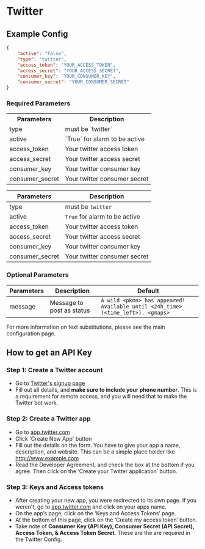 # Twitter

## Example Config
```json
{
	"active": "False",
	"type": "twitter",
	"access_token": "YOUR_ACCESS_TOKEN",
	"access_secret": "YOUR_ACCESS_SECRET",
	"consumer_key": "YOUR_CONSUMER_KEY",
	"consumer_secret": "YOUR_CONSUMER_SECRET"
}
```

### Required Parameters

<table>
	<tr><th>Parameters</th>			<th>Description</th></tr>
	<tr><td>type</td>				<td>must be `twitter`</td></tr>
	<tr><td>active</td>				<td>`True` for alarm to be active  </td></tr>
	<tr><td>access_token</td>		<td>Your twitter access token</td></tr>
	<tr><td>access_secret</td>		<td>Your twitter access secret</td></tr>
	<tr><td>consumer_key</td>		<td>Your twitter consumer key</td></tr>
	<tr><td>consumer_secret</td>	<td>Your twitter consumer secret </td></tr>
</table>

| Parameters     | Description                            |
| -------------- |----------------------------------------|
| type           | must be `twitter`                      |
| active         |`True` for alarm to be active           |
| access_token   | Your twitter access token              |
| access_secret  | Your twitter access secret             |
| consumer_key   | Your twitter consumer key              |
| consumer_secret| Your twitter consumer secret           |

### Optional Parameters
| Parameters     | Description                                       | Default                                       |
| -------------- |---------------------------------------------------|-----------------------------------------------|
| message        | Message to post as status                         | `A wild <pkmn> has appeared! Available until <24h_time> (<time_left>). <gmaps>`                      |
                                

For more information on text substitutions, please see the main configuration page.

## How to get an API Key

### Step 1: Create a Twitter account
* Go to [Twitter's signup page](https://twitter.com/signup)
* Fill out all details, and **make sure to include your phone number**. This is a requirement for remote access, and you will need that to make the Twitter bot work.

### Step 2: Create a Twitter app
* Go to [app.twitter.com](https://apps.twitter.com)
* Click 'Create New App' button
* Fill out the details on the form. You have to give your app a name, description, and website. This can be a simple place holder like http://www.example.com
* Read the Developer Agreement, and check the box at the bottom if you agree. Then click on the ‘Create your Twitter application’ button.

### Step 3: Keys and Access tokens
* After creating your new app, you were redirected to its own page. If you weren’t, go to [app.twitter.com](https://apps.twitter.com) and click on your apps name.
* On the app’s page, click on the ‘Keys and Access Tokens’ page.
* At the bottom of this page, click on the ‘Create my access token’ button.
* Take note of **Consumer Key (API Key), Consumer Secret (API Secret), Access Token, & Access Token Secret**. These are the are required in the Twitter Config.

